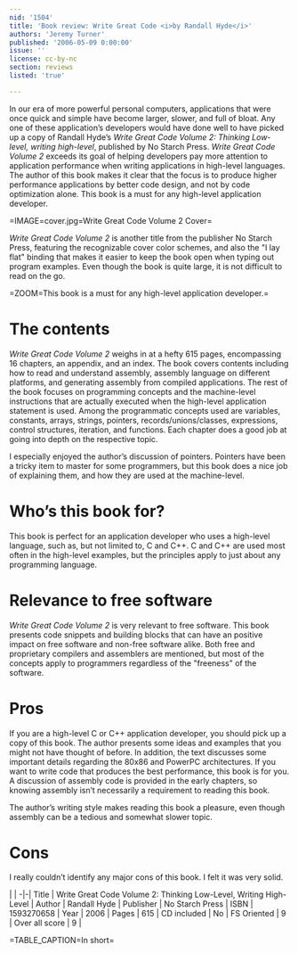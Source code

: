 ```yaml
---
nid: '1504'
title: 'Book review: Write Great Code <i>by Randall Hyde</i>'
authors: 'Jeremy Turner'
published: '2006-05-09 0:00:00'
issue: ''
license: cc-by-nc
section: reviews
listed: 'true'

---
```

In our era of more powerful personal computers, applications that were once quick and simple have become larger, slower, and full of bloat. Any one of these application’s developers would have done well to have picked up a copy of Randall Hyde’s _Write Great Code Volume 2: Thinking Low-level, writing high-level_, published by No Starch Press. _Write Great Code Volume 2_ exceeds its goal of helping developers pay more attention to application performance when writing applications in high-level languages. The author of this book makes it clear that the focus is to produce higher performance applications by better code design, and not by code optimization alone. This book is a must for any high-level application developer.


=IMAGE=cover.jpg=Write Great Code Volume 2 Cover=

_Write Great Code Volume 2_ is another title from the publisher No Starch Press, featuring the recognizable cover color schemes, and also the "I lay flat" binding that makes it easier to keep the book open when typing out program examples. Even though the book is quite large, it is not difficult to read on the go.


=ZOOM=This book is a must for any high-level application developer.=


# The contents

_Write Great Code Volume 2_ weighs in at a hefty 615 pages, encompassing 16 chapters, an appendix, and an index. The book covers contents including how to read and understand assembly, assembly language on different platforms, and generating assembly from compiled applications. The rest of the book focuses on programming concepts and the machine-level instructions that are actually executed when the high-level application statement is used. Among the programmatic concepts used are variables, constants, arrays, strings, pointers, records/unions/classes, expressions, control structures, iteration, and functions. Each chapter does a good job at going into depth on the respective topic.

I especially enjoyed the author’s discussion of pointers. Pointers have been a tricky item to master for some programmers, but this book does a nice job of explaining them, and how they are used at the machine-level.


# Who’s this book for?

This book is perfect for an application developer who uses a high-level language, such as, but not limited to, C and C++. C and C++ are used most often in the high-level examples, but the principles apply to just about any programming language.


# Relevance to free software

_Write Great Code Volume 2_ is very relevant to free software. This book presents code snippets and building blocks that can have an positive impact on free software and non-free software alike. Both free and proprietary compilers and assemblers are mentioned, but most of the concepts apply to programmers regardless of the "freeness" of the software.


# Pros

If you are a high-level C or C++ application developer, you should pick up a copy of this book. The author presents some ideas and examples that you might not have thought of before. In addition, the text discusses some important details regarding the 80x86 and PowerPC architectures. If you want to write code that produces the best performance, this book is for you. A discussion of assembly code is provided in the early chapters, so knowing assembly isn’t necessarily a requirement to reading this book.

The author’s writing style makes reading this book a pleasure, even though assembly can be a tedious and somewhat slower topic.


# Cons

I really couldn’t identify any major cons of this book. I felt it was very solid.


 | |
-|-|
Title | Write Great Code Volume 2: Thinking Low-Level, Writing High-Level | 
Author | Randall Hyde | 
Publisher | No Starch Press | 
ISBN | 1593270658 | 
Year | 2006 | 
Pages | 615 | 
CD included | No | 
FS Oriented | 9 | 
Over all score | 9 | 

=TABLE_CAPTION=In short=

